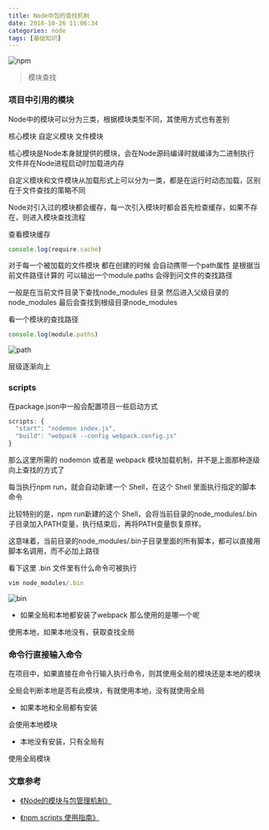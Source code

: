 ```yaml
---
title: Node中包的查找机制
date: 2018-10-26 11:06:34
categories: node
tags: [基础知识]
---
```


![npm](https://user-gold-cdn.xitu.io/2018/12/25/167e37f97791f498?w=944&h=351&f=png&s=57015)

> 模块查找

<!-- More -->

### 项目中引用的模块

Node中的模块可以分为三类，根据模块类型不同，其使用方式也有差别

核心模块  自定义模块  文件模块

核心模块是Node本身就提供的模块，会在Node源码编译时就编译为二进制执行文件并在Node进程启动时加载进内存

自定义模块和文件模块从加载形式上可以分为一类，都是在运行时动态加载，区别在于文件查找的策略不同

Node对引入过的模块都会缓存，每一次引入模块时都会首先检查缓存，如果不存在，则进入模块查找流程

查看模块缓存

```js
console.log(require.cache)
```

对于每一个被加载的文件模块 都在创建的时候 会自动携带一个path属性 是根据当前文件路径计算的 可以输出一个module.paths 会得到问文件的查找路径

一般是在当前文件目录下查找node_modules 目录 然后进入父级目录的node_modules  最后会查找到根级目录node_modules

看一个模块的查找路径

```js
console.log(module.paths)
```

![path](https://user-gold-cdn.xitu.io/2018/10/26/166ae676f4494713?w=657&h=190&f=png&s=38578)

层级逐渐向上

### scripts

在package.json中一般会配置项目一些启动方式

```js
scripts: {
  "start": "nodemon index.js",
  "build": "webpack --config webpack.config.js"
}
```
那么这里所需的 nodemon 或者是  webpack 模块加载机制，并不是上面那种逐级向上查找的方式了

每当执行npm run，就会自动新建一个 Shell，在这个 Shell 里面执行指定的脚本命令

比较特别的是，npm run新建的这个 Shell，会将当前目录的node_modules/.bin子目录加入PATH变量，执行结束后，再将PATH变量恢复原样。

这意味着，当前目录的node_modules/.bin子目录里面的所有脚本，都可以直接用脚本名调用，而不必加上路径

看下这里 .bin 文件里有什么命令可被执行

```js
vim node_modules/.bin
```

![bin](https://user-gold-cdn.xitu.io/2018/10/26/166ae763718ebc4e?w=656&h=842&f=png&s=84408)

* 如果全局和本地都安装了webpack 那么使用的是哪一个呢

 使用本地，如果本地没有，获取查找全局


### 命令行直接输入命令

在项目中，如果直接在命令行输入执行命令，则其使用全局的模块还是本地的模块

全局会判断本地是否有此模块，有就使用本地，没有就使用全局

* 如果本地和全局都有安装

会使用本地模块

* 本地没有安装，只有全局有

使用全局模块




### 文章参考

* [《Node的模块与包管理机制》](https://www.sweetalkos.com/post/97)

* [《npm scripts 使用指南》](http://www.ruanyifeng.com/blog/2016/10/npm_scripts.html)

